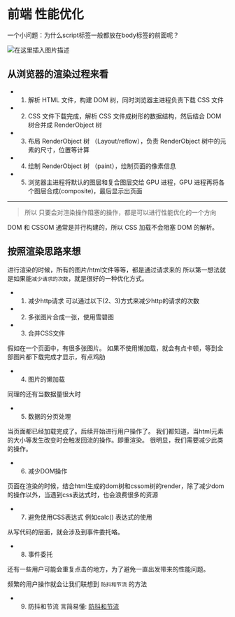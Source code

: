 # 前端 性能优化

一个小问题：为什么script标签一般都放在body标签的前面呢？

![在这里插入图片描述](https://img-blog.csdnimg.cn/img_convert/fa64c09fc563b8a799255609bb0f91bb.png#pic_center)
## 从浏览器的渲染过程来看

- 1. 解析 HTML 文件，构建 DOM 树，同时浏览器主进程负责下载 CSS 文件
- 2. CSS 文件下载完成，解析 CSS 文件成树形的数据结构，然后结合 DOM 树合并成 RenderObject 树
- 3. 布局 RenderObject 树 （Layout/reflow），负责 RenderObject 树中的元素的尺寸，位置等计算
- 4. 绘制 RenderObject 树 （paint），绘制页面的像素信息
- 5. 浏览器主进程将默认的图层和复合图层交给 GPU 进程，GPU 进程再将各个图层合成(composite)，最后显示出页面

---

> 所以 只要会对渲染操作阻塞的操作，都是可以进行性能优化的一个方向

DOM 和 CSSOM 通常是并行构建的，所以 CSS 加载不会阻塞 DOM 的解析。

## 按照渲染思路来想
进行渲染的时候，所有的图片/html文件等等，都是通过请求来的
所以第一想法就是如果能`减少请求的次数`，就是很好的一种优化方式。

- 1. 减少http请求
可以通过以下(2、3)方式来减少http的请求的次数

- 2. 多张图片合成一张，使用雪碧图
- 3. 合并CSS文件

假如在一个页面中，有很多张图片。
如果不使用懒加载，就会有点卡顿，等到全部图片都下载完成才显示，有点鸡肋

- 4. 图片的懒加载

同理的还有当数据量很大时

- 5. 数据的分页处理

当页面都已经加载完成了。后续开始进行用户操作了。
我们都知道，当html元素的大小等发生改变时会触发回流的操作。即重渲染。
很明显，我们需要减少此类的操作。

- 6. 减少DOM操作

页面在渲染的时候，结合html生成的dom树和cssom树的render，除了减少dom的操作以外，当遇到css表达式时，也会浪费很多的资源

- 7. 避免使用CSS表达式
例如calc() 表达式的使用


从写代码的层面，就会涉及到事件委托咯。

- 8. 事件委托

还有一些用户可能会重复点击的地方，为了避免一直出发带来的性能问题。

频繁的用户操作就会让我们联想到 `防抖和节流` 的方法

- 9. 防抖和节流
言简易懂: [防抖和节流](https://segmentfault.com/a/1190000018445196)

